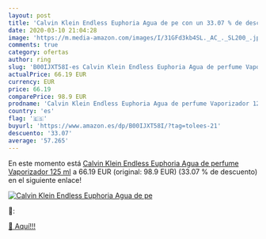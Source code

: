 ```yaml
---
layout: post
title: 'Calvin Klein Endless Euphoria Agua de pe con un 33.07 % de descuento'
date: 2020-03-10 21:04:28
image: 'https://m.media-amazon.com/images/I/31GFd3kb4SL._AC_._SL200_.jpg'
comments: true
category: ofertas
author: ring
slug: 'B00IJXT58I-es Calvin Klein Endless Euphoria Agua de perfume Vaporizador 125 ml'
actualPrice: 66.19 EUR
currency: EUR
price: 66.19
comparePrice: 98.9 EUR
prodname: 'Calvin Klein Endless Euphoria Agua de perfume Vaporizador 125 ml'
country: 'es'
flag: '🇪🇸'
buyurl: 'https://www.amazon.es/dp/B00IJXT58I/?tag=tolees-21'
descuento: '33.07'
average: '57.265'
---
```


En este momento está [Calvin Klein Endless Euphoria Agua de perfume Vaporizador 125 ml](https://www.amazon.es/dp/B00IJXT58I/?tag=tolees-21) a 66.19 EUR (original: 98.9 EUR) (33.07 %  de descuento) en el siguiente enlace!

[![Calvin Klein Endless Euphoria Agua de pe](https://m.media-amazon.com/images/I/31GFd3kb4SL._AC_._SL200_.jpg)](https://www.amazon.es/dp/B00IJXT58I/?tag=tolees-21)

🔎:


[🛒 Aquí!!!](https://www.amazon.es/dp/B00IJXT58I/?tag=tolees-21)
